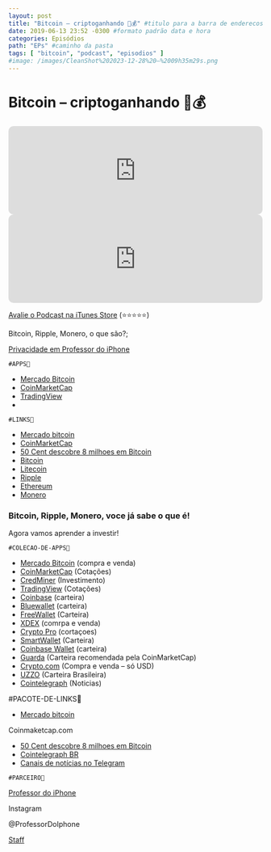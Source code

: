 ```yaml
---
layout: post
title: "Bitcoin – criptoganhando 💸💰" #titulo para a barra de enderecos
date: 2019-06-13 23:52 -0300 #formato padrão data e hora
categories: Episódios
path: "EPs" #caminho da pasta
tags: [ "bitcoin", "podcast", "episodios" ]
#image: /images/CleanShot%202023-12-28%20—%2009h35m29s.png
---
```


# Bitcoin – criptoganhando 💸💰

<iframe allow="autoplay *; encrypted-media *; fullscreen *; clipboard-write" frameborder="0" height="175" style="width:100%;max-width:660px;overflow:hidden;border-radius:10px;" sandbox="allow-forms allow-popups allow-same-origin allow-scripts allow-storage-access-by-user-activation allow-top-navigation-by-user-activation" src="https://embed.podcasts.apple.com/us/podcast/podapps/id1434188907?i=1000441459139&theme=auto"></iframe>

<iframe allow="autoplay *; encrypted-media *; fullscreen *; clipboard-write" frameborder="0" height="175" style="width:100%;max-width:660px;overflow:hidden;border-radius:10px;" sandbox="allow-forms allow-popups allow-same-origin allow-scripts allow-storage-access-by-user-activation allow-top-navigation-by-user-activation" src="https://embed.podcasts.apple.com/us/podcast/podapps/id1434188907?i=1000443014089&theme=auto"></iframe>

[Avalie o Podcast na iTunes Store](https://apple.co/2vFBD0R)
(⭐️⭐️⭐️⭐️⭐️)

Bitcoin, Ripple, Monero, o que são?;

[Privacidade em Professor do iPhone](https://bit.ly/31ruMXy)

`#APPS📲`
- [Mercado Bitcoin](https://apple.co/2KJcX06)
- [CoinMarketCap](https://apple.co/31qlfA3)
- [TradingView](https://apple.co/31uvLq7)
- 
`#LINKS🔗`
- [Mercado bitcoin](https://www.mercadobitcoin.com.br)
- [CoinMarketCap](https://Coinmaketcap.com)
- [50 Cent descobre 8 milhoes em Bitcoin](https://gizmodo.uol.com.br/50-cent-bitcoin-album/)
- [Bitcoin](https://Bitcoin.org)
- [Litecoin](https://Litecoin.org)
- [Ripple](https://Ripple.com)
- [Ethereum](https://Ethereum.org)
- [Monero](https://Monero.org)

### Bitcoin, Ripple, Monero, voce já sabe o que é!
Agora vamos aprender a investir!

`#COLECAO-DE-APPS📲`

- [Mercado Bitcoin](https://apple.co/2KJcX06) (compra e venda)
- [CoinMarketCap](https://apple.co/31qlfA3) (Cotações)
- [CredMiner](https://apple.co/2KF0uLK) (Investimento)
- [TradingView](https://apple.co/31uvLq7) (Cotações)
- [Coinbase](https://ift.tt/2JdlyWp) (carteira)
- [Bluewallet](https://ift.tt/2Xe3NAm) (carteira)
- [FreeWallet](https://ift.tt/2J9o8wI) (Carteira)
- [XDEX](https://ift.tt/2Xb0Znv) (comrpa e venda)
- [Crypto Pro](https://ift.tt/2J9o8Ne) (cortaçoes)
- [SmartWallet](https://ift.tt/2XgGrdp) (Carteira)
- [Coinbase Wallet](https://ift.tt/2JaCgWF) (carteira)
- [Guarda](https://ift.tt/2Xecv1f) (Carteira recomendada pela CoinMarketCap)
- [Crypto.com](https://ift.tt/2JcxVlF) (Compra e venda – só USD)
- [UZZO](https://ift.tt/2Xk2tvX) (Carteira Brasileira)
- [Cointelegraph](https://ift.tt/2JhiCsa) (Noticias)

#PACOTE-DE-LINKS🔗
- [Mercado bitcoin](https://ift.tt/1bW1waz)

Coinmaketcap.com

- [50 Cent descobre 8 milhoes em Bitcoin](https://ift.tt/2JbNKJk)
- [Cointelegraph BR](https://Br.cointelegraph.com)
- [Canais de notícias no Telegram](https://ift.tt/2Xfxi4E)


`#PARCEIRO👥`

[Professor do iPhone](https://www.professordoiphone.com.br)

Instagram

@ProfessorDoIphone

[Staff](https://t.me/pdipstaff)